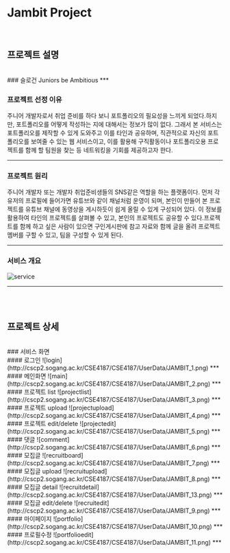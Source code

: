 Jambit Project
=============
<br/>

프로젝트 설명
-------------
<br/>
### 슬로건
Juniors be Ambitious
***

### 프로젝트 선정 이유

주니어 개발자로서 취업 준비를 하다 보니 포트폴리오의 필요성을 느끼게 되었다.하지만, 포트폴리오를 어떻게 작성하는 지에
 대해서는 정보가 많이 없다. 그래서 본 서비스는 포트폴리오를 제작할 수 있게 도와주고 이를 타인과 공유하며, 직관적으로 자신의 포트폴리오를 보여줄 수
 있는 웹 서비스이고, 이를 활용해 구직활동이나 포트폴리오용 프로젝트를 함께 할 팀원을 찾는 등 네트워킹을 기회를 제공하고자 한다.
***
### 프로젝트 원리

주니어 개발자 또는 개발자 취업준비생들의 SNS같은 역할을 하는 플랫폼이다. 먼저 각 유저의 프로필에 들어가면 유튜브와 같이 채널처럼 운영이 되며,
 본인이 만들어 본 프로젝트를 유튜브 채널에 동영상을 게시하듯이 쉽게 올릴 수 있게 구성되어 있다. 이 정보를 활용하여 타인의 프로젝트를 살펴볼 수 있고, 본인의 프로젝트도
 공유할 수 있다.프로젝트를 함께 하고 싶은 사람이 있으면 구인게시판에 참고 자료와 함께 글을 올려 프로젝트 멤버를 구할 수 있고, 팀을 구성할 수 있게 된다. 

***

### 서비스 개요
![service](http://cscp2.sogang.ac.kr/CSE4187/CSE4187/UserData/Jambit%EB%AA%85%EC%84%B8%EC%84%9C.PNG)
***
<br/>
<br/>

프로젝트 상세
-------------
<br/>
### 서비스 화면 
<br/>
#### 로그인
![login](http://cscp2.sogang.ac.kr/CSE4187/CSE4187/UserData/JAMBIT_1.png)
***
<br/>
#### 메인화면
![main](http://cscp2.sogang.ac.kr/CSE4187/CSE4187/UserData/JAMBIT_2.png)
***
<br/>
#### 프로젝트 list
![projectlist](http://cscp2.sogang.ac.kr/CSE4187/CSE4187/UserData/JAMBIT_3.png)
***
<br/>
#### 프로젝트 upload
![projectupload](http://cscp2.sogang.ac.kr/CSE4187/CSE4187/UserData/JAMBIT_4.png)
***
<br/>
#### 프로젝트 edit/delete
![projectedit](http://cscp2.sogang.ac.kr/CSE4187/CSE4187/UserData/JAMBIT_5.png)
***
<br/>
#### 댓글 
![comment](http://cscp2.sogang.ac.kr/CSE4187/CSE4187/UserData/JAMBIT_6.png)
***
<br/>
#### 모집글
![recruitboard](http://cscp2.sogang.ac.kr/CSE4187/CSE4187/UserData/JAMBIT_7.png)
***
<br/>
#### 모집글 upload
![recruitupload](http://cscp2.sogang.ac.kr/CSE4187/CSE4187/UserData/JAMBIT_8.png)
***
<br/>
#### 모집글 detail
![recruitdetail](http://cscp2.sogang.ac.kr/CSE4187/CSE4187/UserData/JAMBIT_13.png)
***
<br/>
#### 모집글 edit/delete
![recruitedit](http://cscp2.sogang.ac.kr/CSE4187/CSE4187/UserData/JAMBIT_9.png)
***
<br/>
#### 마이페이지
![portfolio](http://cscp2.sogang.ac.kr/CSE4187/CSE4187/UserData/JAMBIT_10.png)
***
<br/>
#### 프로필수정
![portfolioedit](http://cscp2.sogang.ac.kr/CSE4187/CSE4187/UserData/JAMBIT_11.png)
***
<br/>
